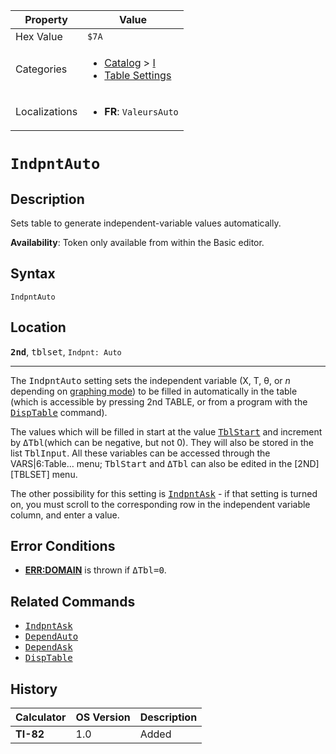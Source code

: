 | Property      | Value |
|---------------|-------|
| Hex Value     | `$7A`|
| Categories    | <ul><li>[Catalog](<../categories/Catalog.md>) > [I](<../categories/Catalog.md#I>)</li><li>[Table Settings](<../categories/Table Settings.md>)</li></ul> |
| Localizations | <ul><li><b>FR</b>: `ValeursAuto`</li></ul> |

# `IndpntAuto`

## Description
Sets table to generate independent-variable values automatically.


<b>Availability</b>: Token only available from within the Basic editor.

## Syntax
`IndpntAuto`

## Location
<tt><kbd><b>2nd</b></kbd></tt>, <kbd>tblset</kbd>, `Indpnt: Auto`
<hr>

The <tt>IndpntAuto</tt> setting sets the independent variable (X, T, θ, or _n_ depending on [graphing mode](/graphing-mode)) to be filled in automatically in the table (which is accessible by pressing 2nd TABLE, or from a program with the <tt><a href="/disptable">DispTable</a></tt> command).

The values which will be filled in start at the value <tt><a href="/system-variables#window">TblStart</a></tt> and increment by <tt>ΔTbl</tt>(which can be negative, but not 0). They will also be stored in the list <tt>TblInput</tt>. All these variables can be accessed through the VARS|6:Table… menu; <tt>TblStart</tt> and <tt>ΔTbl</tt> can also be edited in the [2ND][TBLSET] menu.

The other possibility for this setting is <tt><a href="/indpntask">IndpntAsk</a></tt> - if that setting is turned on, you must scroll to the corresponding row in the independent variable column, and enter a value.

## Error Conditions

*   **[ERR:DOMAIN](/errors#domain)** is thrown if <tt>ΔTbl=0</tt>.

## Related Commands

*   <tt><a href="/indpntask">IndpntAsk</a></tt>
*   <tt><a href="/dependauto">DependAuto</a></tt>
*   <tt><a href="/dependask">DependAsk</a></tt>
*   <tt><a href="/disptable">DispTable</a></tt>

## History
| Calculator | OS Version | Description |
|------------|------------|-------------|
| <b>TI-82</b> | 1.0 | Added |


